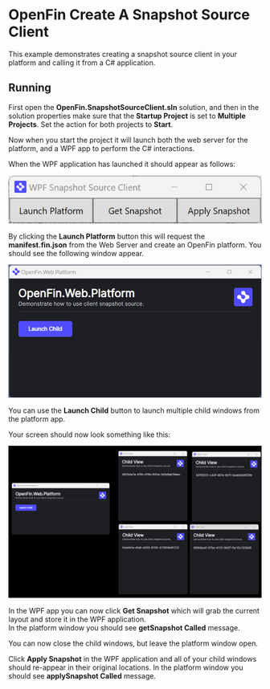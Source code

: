 # OpenFin Create A Snapshot Source Client

This example demonstrates creating a snapshot source client in your platform and calling it from a C# application.

## Running

First open the **OpenFin.SnapshotSourceClient.sln** solution, and then in the solution properties make sure that the **Startup Project** is set to **Multiple Projects**. 
Set the action for both projects to **Start**.

Now when you start the project it will launch both the web server for the platform, and a WPF app to perform the C# interactions.

When the WPF application has launched it should appear as follows:

![WPF App](./wpf-app.png)

By clicking the **Launch Platform** button this will request the **manifest.fin.json** from the Web Server and create an OpenFin platform. You should see the following window appear.

![Platform](./platform.png)

You can use the **Launch Child** button to launch multiple child windows from the platform app.

Your screen should now look something like this:

![Platform With Children](./platform-with-children.png)

In the WPF app you can now click **Get Snapshot** which will grab the current layout and store it in the WPF application.  
In the platform window you should see **getSnapshot Called** message.

You can now close the child windows, but leave the platform window open.

Click **Apply Snapshot** in the WPF application and all of your child windows should re-appear in their original locations. In the platform window you should see **applySnapshot Called** message.

